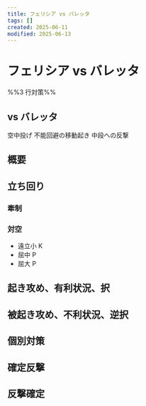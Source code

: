 ```yaml
---
title: フェリシア vs バレッタ
tags: []
created: 2025-06-11
modified: 2025-06-13
---
```


# フェリシア vs バレッタ

%%3 行対策%%

## vs バレッタ

空中投げ
不能回避の移動起き
中段への反撃

## 概要

## 立ち回り

### 牽制

### 対空

- 遠立小 K
- 屈中 P
- 屈大 P

## 起き攻め、有利状況、択

## 被起き攻め、不利状況、逆択

## 個別対策

## 確定反撃

## 反撃確定
